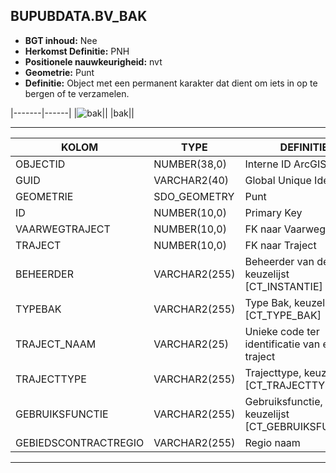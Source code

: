 ﻿## BUPUBDATA.BV_BAK


* __BGT inhoud:__ Nee
* __Herkomst Definitie:__ PNH
* __Positionele nauwkeurigheid:__ nvt
* __Geometrie:__ Punt
* __Definitie:__ Object met een permanent karakter dat dient om iets in op te bergen of te verzamelen.

|-------|------|
|![bak](bak.png)||
|bak||

***

|KOLOM                           	|TYPE          	|DEFINITIE|
|------                          	|----          	|-----    |
|OBJECTID                        	|NUMBER(38,0)   |Interne ID ArcGIS|
|GUID                            	|VARCHAR2(40)  	|Global Unique Identifier|
|GEOMETRIE                       	|SDO_GEOMETRY  	|Punt|
|ID                              	|NUMBER(10,0)  	|Primary Key|
|VAARWEGTRAJECT                  	|NUMBER(10,0)  	|FK naar Vaarwegtraject|
|TRAJECT                         	|NUMBER(10,0)  	|FK naar Traject|
|BEHEERDER                       	|VARCHAR2(255) 	|Beheerder van de bak, keuzelijst [CT_INSTANTIE]|
|TYPEBAK                         	|VARCHAR2(255) 	|Type Bak, keuzelijst [CT_TYPE_BAK]|
|TRAJECT_NAAM                    	|VARCHAR2(25)  	|Unieke code ter identificatie van een traject|
|TRAJECTTYPE                     	|VARCHAR2(255)	|Trajecttype, keuzelijst [CT_TRAJECTTYPE]|
|GEBRUIKSFUNCTIE					|VARCHAR2(255)	|Gebruiksfunctie, keuzelijst [CT_GEBRUIKSFUNCTIE]|
|GEBIEDSCONTRACTREGIO            	|VARCHAR2(255)  |Regio naam|


***
